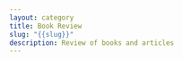 ```yaml
---
layout: category
title: Book Review
slug: "{{slug}}"
description: Review of books and articles
---
```

